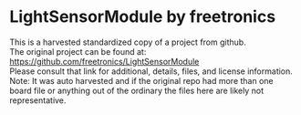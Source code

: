 
# LightSensorModule by freetronics  
This is a harvested standardized copy of a project from github.  
The original project can be found at:  
https://github.com/freetronics/LightSensorModule  
Please consult that link for additional, details, files, and license information.  
Note: It was auto harvested and if the original repo had more than one board file or anything out of the ordinary the files here are likely not representative.  
    